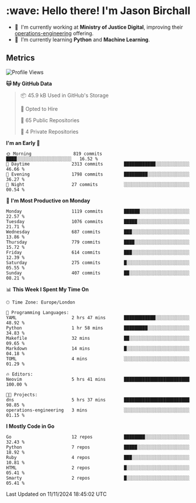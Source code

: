 <h1 align="left" id="jason-title">:wave: Hello there! I'm Jason Birchall</h1>

- :office: &nbsp;I'm currently working at **Ministry of Justice Digital**, improving their [operations-engineering](https://github.com/ministryofjustice/operations-engineering) offering.
- :seedling: &nbsp;I’m currently learning **Python** and **Machine Learning**.

<h2>Metrics</h2>

<!--START_SECTION:waka-->
![Profile Views](http://img.shields.io/badge/Profile%20Views-0-blue)

**🐱 My GitHub Data** 

> 📦 45.9 kB Used in GitHub's Storage 
 > 
> 💼 Opted to Hire
 > 
> 📜 65 Public Repositories 
 > 
> 🔑 4 Private Repositories 
 > 
**I'm an Early 🐤** 

```text
🌞 Morning                819 commits         ████░░░░░░░░░░░░░░░░░░░░░   16.52 % 
🌆 Daytime                2313 commits        ████████████░░░░░░░░░░░░░   46.66 % 
🌃 Evening                1798 commits        █████████░░░░░░░░░░░░░░░░   36.27 % 
🌙 Night                  27 commits          ░░░░░░░░░░░░░░░░░░░░░░░░░   00.54 % 
```
📅 **I'm Most Productive on Monday** 

```text
Monday                   1119 commits        ██████░░░░░░░░░░░░░░░░░░░   22.57 % 
Tuesday                  1076 commits        █████░░░░░░░░░░░░░░░░░░░░   21.71 % 
Wednesday                687 commits         ███░░░░░░░░░░░░░░░░░░░░░░   13.86 % 
Thursday                 779 commits         ████░░░░░░░░░░░░░░░░░░░░░   15.72 % 
Friday                   614 commits         ███░░░░░░░░░░░░░░░░░░░░░░   12.39 % 
Saturday                 275 commits         █░░░░░░░░░░░░░░░░░░░░░░░░   05.55 % 
Sunday                   407 commits         ██░░░░░░░░░░░░░░░░░░░░░░░   08.21 % 
```


📊 **This Week I Spent My Time On** 

```text
🕑︎ Time Zone: Europe/London

💬 Programming Languages: 
YAML                     2 hrs 47 mins       ████████████░░░░░░░░░░░░░   48.92 % 
Python                   1 hr 58 mins        █████████░░░░░░░░░░░░░░░░   34.83 % 
Makefile                 32 mins             ██░░░░░░░░░░░░░░░░░░░░░░░   09.65 % 
Markdown                 14 mins             █░░░░░░░░░░░░░░░░░░░░░░░░   04.18 % 
TOML                     4 mins              ░░░░░░░░░░░░░░░░░░░░░░░░░   01.29 % 

🔥 Editors: 
Neovim                   5 hrs 41 mins       █████████████████████████   100.00 % 

🐱‍💻 Projects: 
dns                      5 hrs 37 mins       █████████████████████████   98.85 % 
operations-engineering   3 mins              ░░░░░░░░░░░░░░░░░░░░░░░░░   01.15 % 
```

**I Mostly Code in Go** 

```text
Go                       12 repos            ████████░░░░░░░░░░░░░░░░░   32.43 % 
Python                   7 repos             █████░░░░░░░░░░░░░░░░░░░░   18.92 % 
Ruby                     4 repos             ███░░░░░░░░░░░░░░░░░░░░░░   10.81 % 
HTML                     2 repos             █░░░░░░░░░░░░░░░░░░░░░░░░   05.41 % 
Smarty                   2 repos             █░░░░░░░░░░░░░░░░░░░░░░░░   05.41 % 
```




 Last Updated on 11/11/2024 18:45:02 UTC
<!--END_SECTION:waka-->

<!-- links -->

[issues page]: https://github.com/jasonBirchall/jasonBirchall/issues "jasonBirchall/issues"
